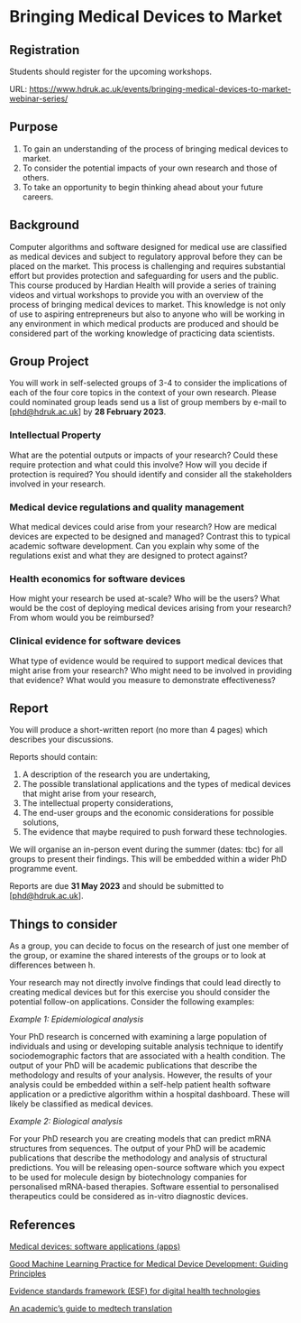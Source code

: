# Bringing Medical Devices to Market

## Registration

Students should register for the upcoming workshops.

URL: https://www.hdruk.ac.uk/events/bringing-medical-devices-to-market-webinar-series/

## Purpose

1.	To gain an understanding of the process of bringing medical devices to market.
2.	To consider the potential impacts of your own research and those of others.
3.	To take an opportunity to begin thinking ahead about your future careers.
 
## Background
 
Computer algorithms and software designed for medical use are classified as medical devices and subject to regulatory approval before they can be placed on the market. This process is challenging and requires substantial effort but provides protection and safeguarding for users and the public. This course produced by Hardian Health will provide a series of training videos and virtual workshops to provide you with an overview of the process of bringing medical devices to market. This knowledge is not only of use to aspiring entrepreneurs but also to anyone who will be working in any environment in which medical products are produced and should be considered part of the working knowledge of practicing data scientists.

## Group Project
 
You will work in self-selected groups of 3-4 to consider the implications of each of the four core topics in the context of your own research. Please could nominated group leads send us a list of group members by e-mail to [phd@hdruk.ac.uk] by **28 February 2023**.

### Intellectual Property 

What are the potential outputs or impacts of your research? Could these require protection and what could this involve? How will you decide if protection is required? You should identify and consider all the stakeholders involved in your research. 

### Medical device regulations and quality management 

What medical devices could arise from your research? How are medical devices are expected to be designed and managed? Contrast this to typical academic software development. Can you explain why some of the regulations exist and what they are designed to protect against?

### Health economics for software devices 

How might your research be used at-scale? Who will be the users? What would be the cost of deploying medical devices arising from your research? From whom would you be reimbursed?

### Clinical evidence for software devices 

What type of evidence would be required to support medical devices that might arise from your research? Who might need to be involved in providing that evidence? What would you measure to demonstrate effectiveness?

## Report

You will produce a short-written report (no more than 4 pages) which describes your discussions. 

Reports should contain:

1.	A description of the research you are undertaking,
2.	The possible translational applications and the types of medical devices that might arise from your research,
3.	The intellectual property considerations,
4.	The end-user groups and the economic considerations for possible solutions,
5.	The evidence that maybe required to push forward these technologies.

We will organise an in-person event during the summer (dates: tbc) for all groups to present their findings. This will be embedded within a wider PhD programme event.

Reports are due **31 May 2023** and should be submitted to [phd@hdruk.ac.uk].

## Things to consider

As a group, you can decide to focus on the research of just one member of the group, or examine the shared interests of the groups or to look at differences between h.

Your research may not directly involve findings that could lead directly to creating medical devices but for this exercise you should consider the potential follow-on applications. Consider the following examples:

*Example 1: Epidemiological analysis*

Your PhD research is concerned with examining a large population of individuals and using or developing suitable analysis technique to identify sociodemographic factors that are associated with a health condition. The output of your PhD will be academic publications that describe the methodology and results of your analysis. However, the results of your analysis could be embedded within a self-help patient health software application or a predictive algorithm within a hospital dashboard. These will likely be classified as medical devices.

*Example 2: Biological analysis*

For your PhD research you are creating models that can predict mRNA structures from sequences. The output of your PhD will be academic publications that describe the methodology and analysis of structural predictions. You will be releasing open-source software which you expect to be used for molecule design by biotechnology companies for personalised mRNA-based therapies. Software essential to personalised therapeutics could be considered as in-vitro diagnostic devices.

## References

[Medical devices: software applications (apps)](https://www.gov.uk/government/publications/medical-devices-software-applications-apps)

[Good Machine Learning Practice for Medical Device Development: Guiding Principles](https://www.gov.uk/government/publications/good-machine-learning-practice-for-medical-device-development-guiding-principles
)

[Evidence standards framework (ESF) for digital health technologies](https://www.nice.org.uk/about/what-we-do/our-programmes/evidence-standards-framework-for-digital-health-technologies)

[An academic’s guide to medtech translation](https://www.imbe.leeds.ac.uk/wp-content/uploads/sites/54/academicsguidetomedtechtranslation/index.html#/)


